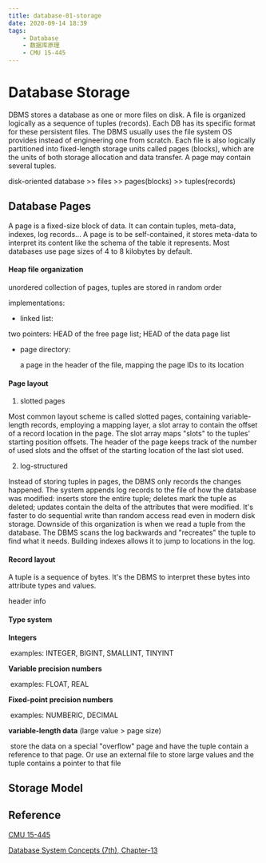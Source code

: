 ```yaml
---
title: database-01-storage
date: 2020-09-14 18:39
tags:
	- Database
	- 数据库原理
	- CMU 15-445
---
```


# Database Storage

DBMS stores a database as one or more files on disk. A file is organized logically as a sequence of tuples (records). Each DB has its specific format for these persistent files. The DBMS usually uses the file system OS provides instead of engineering one from scratch. Each file is also logically partitioned into fixed-length storage units called pages (blocks), which are the units of both storage allocation and data transfer. A page may contain several tuples.

disk-oriented database >> files >> pages(blocks) >> tuples(records)

## Database Pages

A page is a fixed-size block of data. It can contain tuples, meta-data, indexes, log records... A page is to be self-contained, it stores meta-data to interpret its content like the schema of the table it represents. Most databases use page sizes of 4 to 8 kilobytes by default.

#### Heap file organization

unordered collection of pages, tuples are stored in random order

implementations:

- linked list: 
  

two pointers: HEAD of the free page list; HEAD of the data page list

- page directory:
  
  a page in the header of the file, mapping the page IDs to its location

#### Page layout

1. slotted pages

Most common layout scheme is called slotted pages, containing variable-length records, employing a mapping layer, a slot array to contain the offset of a record location in the page. The slot array maps "slots" to the tuples' starting position offsets. The header of the page keeps track of the number of used slots and the offset of the starting location of the last slot used.

2. log-structured

Instead of storing tuples in pages, the DBMS only records the changes happened. The system appends log records to the file of how the database was modified: inserts store the entire tuple; deletes mark the tuple as deleted; updates contain the delta of the attributes that were modified. It's faster to do sequential write than random access read even in modern disk storage. Downside of this organization is when we read a tuple from the database. The DBMS scans the log backwards and "recreates" the tuple to find what it needs. Building indexes allows it to jump to locations in the log.

#### Record layout

A tuple is a sequence of bytes. It's the DBMS to interpret these bytes into attribute types and values. 

header info

#### Type system

**Integers**

​	examples: INTEGER, BIGINT, SMALLINT, TINYINT

**Variable precision numbers**

​	examples: FLOAT, REAL

**Fixed-point precision numbers**

​	examples: NUMBERIC, DECIMAL

**variable-length data** (large value > page size)

​	store the data on a special "overflow" page and have the tuple contain a reference to that page. Or use an external file to store large values and the tuple contains a pointer to that file

##  Storage Model







## Reference

[CMU 15-445](https://15445.courses.cs.cmu.edu/fall2019/)

[Database System Concepts (7th), Chapter-13](https://www.db-book.com/db7/)